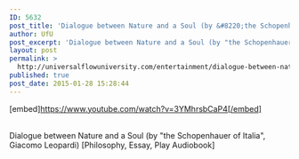 ```yaml
---
ID: 5632
post_title: 'Dialogue between Nature and a Soul (by &#8220;the Schopenhauer of Italia&#8221;, Giacomo Leopardi) [Philosophy]'
author: UfU
post_excerpt: 'Dialogue between Nature and a Soul (by "the Schopenhauer of Italia", Giacomo Leopardi) [Philosophy, Essay, Play Audiobook]'
layout: post
permalink: >
  http://universalflowuniversity.com/entertainment/dialogue-between-nature-and-a-soul-by-the-schopenhauer-of-italia-giacomo-leopardi-philosophy/
published: true
post_date: 2015-01-28 15:28:44
---
```

[embed]https://www.youtube.com/watch?v=3YMhrsbCaP4[/embed]</br></br>
<p>Dialogue between Nature and a Soul (by "the Schopenhauer of Italia", Giacomo Leopardi) [Philosophy, Essay, Play Audiobook]</p>